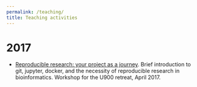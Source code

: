 ```yaml
---
permalink: /teaching/
title: Teaching activities
---
```


# 2017

* [Reproducible research: your project as a journey](public/042017_reproducible_research.pdf). Brief introduction to git, jupyter, docker, and the necessity of reproducible research in bioinformatics. Workshop for the U900 retreat, April 2017.

